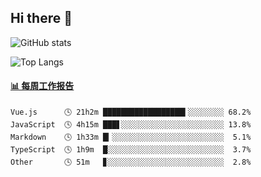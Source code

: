 ## Hi there 👋

![GitHub stats](https://github-readme-stats.orilight.top/api?username=orilights)

![Top Langs](https://github-readme-stats.orilight.top/api/top-langs/?username=orilights&layout=compact)

<!-- waka-box start -->
#### <a href="https://gist.github.com/92c8d5b388768c10efcba86e82b7c4fb" target="_blank">📊 每周工作报告</a>
```text
Vue.js      🕓 21h2m ██████████████████▍░░░░░░░░ 68.2%
JavaScript  🕓 4h15m ███▋░░░░░░░░░░░░░░░░░░░░░░░ 13.8%
Markdown    🕓 1h33m █▎░░░░░░░░░░░░░░░░░░░░░░░░░  5.1%
TypeScript  🕓 1h9m  █░░░░░░░░░░░░░░░░░░░░░░░░░░  3.7%
Other       🕓 51m   ▊░░░░░░░░░░░░░░░░░░░░░░░░░░  2.8%
```
<!-- Powered by https://github.com/journey-ad/waka-box-go . -->
<!-- waka-box end -->
